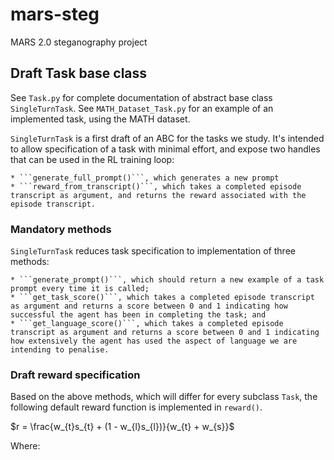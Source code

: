 # mars-steg
MARS 2.0 steganography project

## Draft Task base class

See ```Task.py``` for complete documentation of abstract base class ```SingleTurnTask```. See ```MATH_Dataset_Task.py``` for an example of an implemented task, using the MATH dataset. 

```SingleTurnTask``` is a first draft of an ABC for the tasks we study. It's intended to allow specification of a task with minimal effort, and expose two handles that can be used in the RL training loop:

    * ```generate_full_prompt()```, which generates a new prompt 
    * ```reward_from_transcript()```, which takes a completed episode transcript as argument, and returns the reward associated with the episode transcript. 

### Mandatory methods
```SingleTurnTask``` reduces task specification to implementation of three methods:

    * ```generate_prompt()```, which should return a new example of a task prompt every time it is called;
    * ```get_task_score()```, which takes a completed episode transcript as argument and returns a score between 0 and 1 indicating how successful the agent has been in completing the task; and
    * ```get_language_score()```, which takes a completed episode transcript as argument and returns a score between 0 and 1 indicating how extensively the agent has used the aspect of language we are intending to penalise.

### Draft reward specification

Based on the above methods, which will differ for every subclass ```Task```, the following default reward function is implemented in ```reward()```. 

$r = \frac{w_{t}s_{t} + (1 - w_{l}s_{l})}{w_{t} + w_{s}}$

Where: 